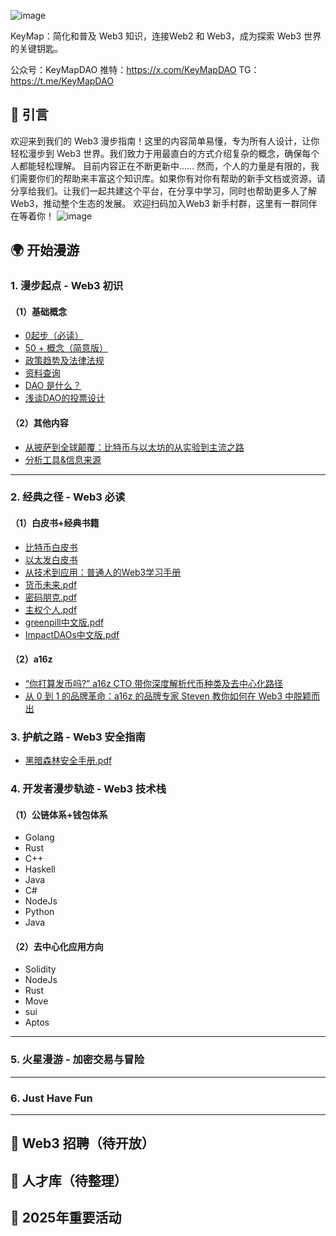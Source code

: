 ![image](https://github.com/user-attachments/assets/8d493d83-362f-41d8-a4d5-f06b09671429)

KeyMap：简化和普及 Web3 知识，连接Web2 和 Web3，成为探索 Web3 世界的关键钥匙。

公众号：KeyMapDAO
推特：https://x.com/KeyMapDAO
TG：https://t.me/KeyMapDAO

## 📖 引言

欢迎来到我们的 Web3 漫步指南！这里的内容简单易懂，专为所有人设计，让你轻松漫步到 Web3 世界。我们致力于用最直白的方式介绍复杂的概念，确保每个人都能轻松理解。
目前内容正在不断更新中......
然而，个人的力量是有限的，我们需要你们的帮助来丰富这个知识库。如果你有对你有帮助的新手文档或资源，请分享给我们。让我们一起共建这个平台，在分享中学习，同时也帮助更多人了解
Web3，推动整个生态的发展。
欢迎扫码加入Web3 新手村群，这里有一群同伴在等着你！
![image](https://github.com/user-attachments/assets/ad7f8c4c-741d-494e-9083-4e01a9c5bcf0)


## 🌍 开始漫游

### 1. 漫步起点 - Web3 初识

#### （1）基础概念

- [0起步（必读）](https://github.com/cikey247/web3book/blob/main/0%E8%B5%B7%E6%AD%A5%EF%BC%88%E5%BF%85%E8%AF%BB%EF%BC%89.md)
- [50 + 概念（简意版）](https://tgn5x5g84p.feishu.cn/wiki/Yhn5wGEXEiLkMrkc2d2caCJhnMJ)
- [政策趋势及法律法规](https://tgn5x5g84p.feishu.cn/wiki/wikcnf8sj25zAqyv99qFGIs2LAb)
- [资料查询](https://tgn5x5g84p.feishu.cn/wiki/wikcnXhP3JUzjXXfzKvfgkFvfad)
- [DAO 是什么？](https://tgn5x5g84p.feishu.cn/wiki/LlgZwAokViKPS9kpN75crcfJnuf)
- [浅谈DAO的投票设计](https://tgn5x5g84p.feishu.cn/wiki/SSavw6TdOihQYVk3BB2cAzOMnbc)

#### （2）其他内容

- [从披萨到全球颠覆：比特币与以太坊的从实验到主流之路](https://mp.weixin.qq.com/s/Ul5WgQDYivz2NLkCdZj2iw)
- [分析工具&信息来源](https://tgn5x5g84p.feishu.cn/wiki/wikcnefWg3MSuJ9dGpgyT57nhXd)

---

### 2. 经典之径 - Web3 必读

#### （1）白皮书+经典书籍

- [比特币白皮书](https://bitcoin.org/files/bitcoin-paper/bitcoin_zh_cn.pdf)
- [以太发白皮书](https://github.com/ethereum/wiki/wiki/%5B%E4%B8%AD%E6%96%87%5D-%E4%BB%A5%E5%A4%AA%E5%9D%8A%E7%99%BD%E7%9A%AE%E4%B9%A6)
- [从技术到应用：普通人的Web3学习手册](https://weread.qq.com/web/bookDetail/d9632ca0813ab86b4g012f1c)
- [货币未来.pdf](https://github.com/xboring/web3book/blob/main/pdf/%E8%B4%A7%E5%B8%81%E6%9C%AA%E6%9D%A5.pdf)
- [密码朋克.pdf](https://github.com/xboring/web3book/blob/main/pdf/%E5%AF%86%E7%A0%81%E6%9C%8B%E5%85%8B.pdf)
- [主权个人.pdf](https://github.com/xboring/web3book/blob/main/pdf/%E4%B8%BB%E6%9D%83%E4%B8%AA%E4%BA%BA.pdf)
- [greenpill中文版.pdf](https://github.com/xboring/web3book/blob/main/pdf/greenpill%E4%B8%AD%E6%96%87%E7%89%88.pdf)
- [ImpactDAOs中文版.pdf](https://github.com/xboring/web3book/blob/main/pdf/ImpactDAOs%E4%B8%AD%E6%96%87%E7%89%88.pdf)

#### （2）a16z

- [“你打算发币吗?” a16z CTO 带你深度解析代币种类及去中心化路径](https://mp.weixin.qq.com/s/yCKTTzIjYKVD66PvofwYvw)
- [从 0 到 1 的品牌革命：a16z 的品牌专家 Steven 教你如何在 Web3 中脱颖而出](https://mp.weixin.qq.com/s/jH3pUvV4QzklVSL54YdB4Q)

### 3. 护航之路 - Web3 安全指南

- [黑暗森林安全手册.pdf](https://github.com/xboring/web3book/blob/main/pdf/%E9%BB%91%E6%9A%97%E6%A3%AE%E6%9E%97%E5%AE%89%E5%85%A8%E6%89%8B%E5%86%8C.pdf)

### 4. 开发者漫步轨迹 - Web3 技术栈

#### （1）公链体系+钱包体系

- Golang
- Rust
- C++
- Haskell
- Java
- C#
- NodeJs
- Python
- Java

#### （2）去中心化应用方向

- Solidity
- NodeJs
- Rust
- Move
- sui
- Aptos

---

### 5. 火星漫游 - 加密交易与冒险

---

### 6. Just Have Fun

---

## 🤝 Web3 招聘（待开放）

## 👬 人才库（待整理）

## 🎢 2025年重要活动
